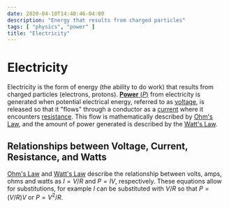 ```yaml
---
date: 2020-04-10T14:40:46-04:00
description: "Energy that results from charged particles"
tags: [ "physics", "power" ]
title: "Electricity"
---
```


# Electricity

Electricity is the form of energy (the ability to do work) that results from charged particles (electrons, protons). [**Power** ($P$)](power.md) from electricity is generated when potential electrical energy, referred to as [voltage](voltage.md), is released so that it "flows" through a conductor as a [current](current.md) where it encounters [resistance](resistance.md). This flow is mathematically described by [Ohm's Law](ohms-law.md), and the amount of power generated is described by the [Watt's Law](watts-law.md).

## Relationships between Voltage, Current, Resistance, and Watts

[Ohm's Law](ohms-law.md) and [Watt's Law](watts-law.md) describe the relationship between volts, amps, ohms and watts as $I = V/R$ and $P=IV$, respectively. These equations allow for substitutions, for example $I$ can be substituted with $V/R$ so that $P=(V/R)V$ or $P=V^2/R$.
